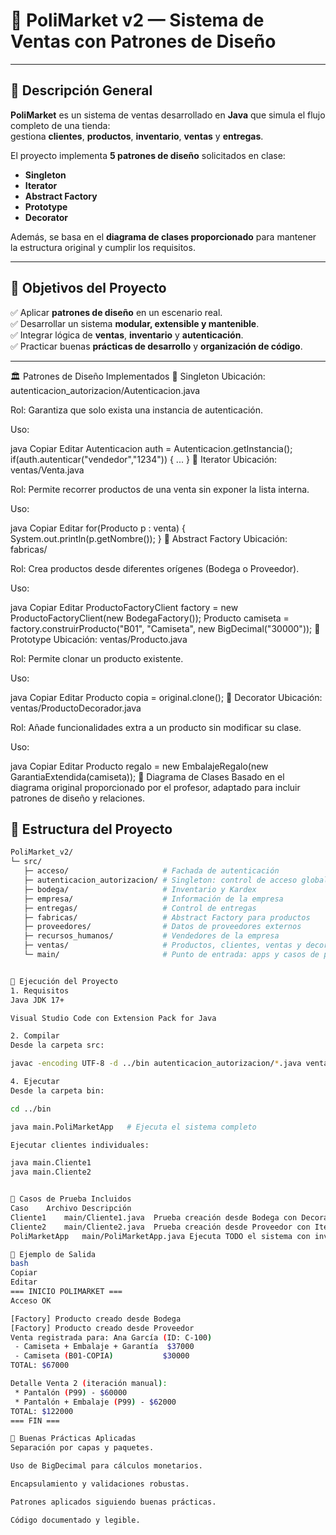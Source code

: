 # 📌 PoliMarket v2 — Sistema de Ventas con Patrones de Diseño

---

## 📖 Descripción General

**PoliMarket** es un sistema de ventas desarrollado en **Java** que simula el flujo completo de una tienda:  
gestiona **clientes**, **productos**, **inventario**, **ventas** y **entregas**.  

El proyecto implementa **5 patrones de diseño** solicitados en clase:

- **Singleton**
- **Iterator**
- **Abstract Factory**
- **Prototype**
- **Decorator**

Además, se basa en el **diagrama de clases proporcionado** para mantener la estructura original y cumplir los requisitos.

---

## 🧩 Objetivos del Proyecto

✅ Aplicar **patrones de diseño** en un escenario real.  
✅ Desarrollar un sistema **modular, extensible y mantenible**.  
✅ Integrar lógica de **ventas**, **inventario** y **autenticación**.  
✅ Practicar buenas **prácticas de desarrollo** y **organización de código**.  

---

🏛️ Patrones de Diseño Implementados
🔹 Singleton
Ubicación: autenticacion_autorizacion/Autenticacion.java

Rol: Garantiza que solo exista una instancia de autenticación.

Uso:

java
Copiar
Editar
Autenticacion auth = Autenticacion.getInstancia();
if(auth.autenticar("vendedor","1234")) { ... }
🔹 Iterator
Ubicación: ventas/Venta.java

Rol: Permite recorrer productos de una venta sin exponer la lista interna.

Uso:

java
Copiar
Editar
for(Producto p : venta) {
    System.out.println(p.getNombre());
}
🔹 Abstract Factory
Ubicación: fabricas/

Rol: Crea productos desde diferentes orígenes (Bodega o Proveedor).

Uso:

java
Copiar
Editar
ProductoFactoryClient factory = new ProductoFactoryClient(new BodegaFactory());
Producto camiseta = factory.construirProducto("B01", "Camiseta", new BigDecimal("30000"));
🔹 Prototype
Ubicación: ventas/Producto.java

Rol: Permite clonar un producto existente.

Uso:

java
Copiar
Editar
Producto copia = original.clone();
🔹 Decorator
Ubicación: ventas/ProductoDecorador.java

Rol: Añade funcionalidades extra a un producto sin modificar su clase.

Uso:

java
Copiar
Editar
Producto regalo = new EmbalajeRegalo(new GarantiaExtendida(camiseta));
🧠 Diagrama de Clases
Basado en el diagrama original proporcionado por el profesor,
adaptado para incluir patrones de diseño y relaciones.

## 📂 Estructura del Proyecto

```bash
PoliMarket_v2/
└─ src/
   ├─ acceso/                     # Fachada de autenticación
   ├─ autenticacion_autorizacion/ # Singleton: control de acceso global
   ├─ bodega/                     # Inventario y Kardex
   ├─ empresa/                    # Información de la empresa
   ├─ entregas/                   # Control de entregas
   ├─ fabricas/                   # Abstract Factory para productos
   ├─ proveedores/                # Datos de proveedores externos
   ├─ recursos_humanos/           # Vendedores de la empresa
   ├─ ventas/                     # Productos, clientes, ventas y decoradores
   └─ main/                       # Punto de entrada: apps y casos de prueba


🚀 Ejecución del Proyecto
1. Requisitos
Java JDK 17+

Visual Studio Code con Extension Pack for Java

2. Compilar
Desde la carpeta src:

javac -encoding UTF-8 -d ../bin autenticacion_autorizacion/*.java ventas/*.java fabricas/*.java main/*.java bodega/*.java empresa/*.java entregas/*.java proveedores/*.java recursos_humanos/*.java acceso/*.java

4. Ejecutar
Desde la carpeta bin:

cd ../bin

java main.PoliMarketApp   # Ejecuta el sistema completo

Ejecutar clientes individuales:

java main.Cliente1
java main.Cliente2


🧪 Casos de Prueba Incluidos
Caso	Archivo	Descripción
Cliente1	main/Cliente1.java	Prueba creación desde Bodega con Decorator + Prototype
Cliente2	main/Cliente2.java	Prueba creación desde Proveedor con Iterator manual
PoliMarketApp	main/PoliMarketApp.java	Ejecuta TODO el sistema con inventario, ventas y entregas

🧾 Ejemplo de Salida
bash
Copiar
Editar
=== INICIO POLIMARKET ===
Acceso OK

[Factory] Producto creado desde Bodega
[Factory] Producto creado desde Proveedor
Venta registrada para: Ana García (ID: C-100)
 - Camiseta + Embalaje + Garantía  $37000
 - Camiseta (B01-COPIA)           $30000
TOTAL: $67000

Detalle Venta 2 (iteración manual):
 * Pantalón (P99) - $60000
 * Pantalón + Embalaje (P99) - $62000
TOTAL: $122000
=== FIN ===

📌 Buenas Prácticas Aplicadas
Separación por capas y paquetes.

Uso de BigDecimal para cálculos monetarios.

Encapsulamiento y validaciones robustas.

Patrones aplicados siguiendo buenas prácticas.

Código documentado y legible.
